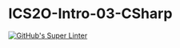 # ICS2O-Intro-03-CSharp
[![GitHub's Super Linter](https://github.com/zaida-hammel/ICS2O-Intro-03-CSharp/workflows/GitHub's%20Super%20Linter/badge.svg)](https://github.com/zaida-hammel/ICS2O-Intro-03-CSharp/actions)
